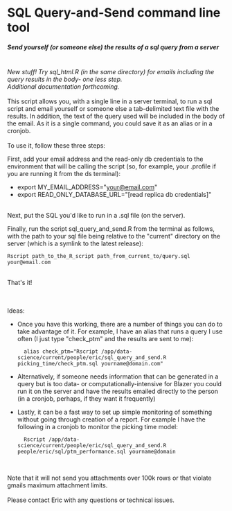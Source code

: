 # SQL Query-and-Send command line tool
##### Send yourself (or someone else) the results of a sql query from a server
<br>
<i>New stuff!  Try sql_html.R (in the same directory) for emails including the query results in the body- one less step. <br> Additional documentation forthcoming.</i><br>
<br>
This script allows you, with a single line in a server terminal, to run a sql script and email yourself or someone else a tab-delimited text file with the results. In addition, the text of the query used will be included in the body of the email. As it is a single command, you could save it as an alias or in a cronjob.
<br>
<br>
To use it, follow these three steps:<br>

First, add your email address and the read-only db credentials to the environment that will be calling the script (so, for example, your .profile if you are running it from the ds terminal):
* export MY_EMAIL_ADDRESS="your@email.com"
* export READ_ONLY_DATABASE_URL="[read replica db credentials]"
<br><br>

Next, put the SQL you'd like to run in a .sql file (on the server).
<br>

Finally, run the script sql_query_and_send.R from the terminal as follows, with the path to your sql file being relative to the "current" directory on the server (which is a symlink to the latest release):

    Rscript path_to_the_R_script path_from_current_to/query.sql your@email.com

<br>
That's it!
<br>
<br>
<br>


Ideas:

* Once you have this working, there are a number of things you can do to take advantage of it. For example, I have an alias that runs a query I use often (I just type "check_ptm" and the results are sent to me):

        alias check_ptm="Rscript /app/data-science/current/people/eric/sql_query_and_send.R picking_time/check_ptm.sql yourname@domain.com"

* Alternatively, if someone needs information that can be generated in a query but is too data- or computationally-intensive for Blazer you could run it on the server and have the results emailed directly to the person (in a cronjob, perhaps, if they want it frequently)

* Lastly, it can be a fast way to set up simple monitoring of something without going through creation of a report. For example I have the following in a cronjob to monitor the picking time model:

        Rscript /app/data-science/current/people/eric/sql_query_and_send.R people/eric/sql/ptm_performance.sql yourname@domain
<br>

Note that it will not send you attachments over 100k rows or that violate gmails maximum attachment limits.
<br>
<br>
Please contact Eric with any questions or technical issues.

